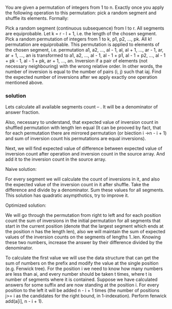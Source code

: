 You are given a permutation of integers from 1 to n. Exactly once you apply the following operation to this permutation:
pick a random segment and shuffle its elements. Formally:

Pick a random segment (continuous subsequence) from l to r. All segments are equiprobable.
Let k = r - l + 1, i.e. the length of the chosen segment. Pick a random permutation of integers from 1 to k, p1,
p2, ..., pk. All k! permutation are equiprobable.
This permutation is applied to elements of the chosen segment, i.e. permutation a1, a2, ..., al - 1, al, al + 1, ...,
ar - 1, ar, ar + 1, ..., an is transformed to a1, a2, ..., al - 1, al - 1 + p1, al - 1 + p2, ..., al - 1 + pk - 1, al -
1 + pk, ar + 1, ..., an.
Inversion if a pair of elements (not necessary neighbouring) with the wrong relative order. In other words, the number
of inversion is equal to the number of pairs (i, j) such that i<j and ai>aj. Find the expected number of inversions
after we apply exactly one operation mentioned above.

### solution

Lets calculate all available segments count – . It will be a denominator of answer fraction.

Also, necessary to understand, that expected value of inversion count in shuffled permutation with length len equal  (It
can be prooved by fact, that for each permutation there are mirrored permutation (or biection i ->n - i + 1) and sum of
inversion count his permutations are equal inversions).

Next, we will find expected value of difference between expected value of inversion count after operation and inversion
count in the source array. And add it to the inversion count in the source array.

Naive solution:

For every segment we will calculate the count of inversions in it, and also the expected value of the inversion count in
it after shuffle. Take the difference and divide by a denominator. Sum these values for all segments. This solution has
quadratic asympthotics, try to improve it.

Optimized solution:

We will go through the permutation from right to left and for each position count the sum of inversions in the initial
permutation for all segments that start in the current position (denote that the largest segment which ends at the
position n has the length len), also we will maintain the sum of expected values of the inversion counts on the segments
of lengths 1..len. Knowing these two numbers, increase the answer by their difference divided by the denominator.

To calculate the first value we will use the data structure that can get the sum of numbers on the prefix and modify the
value at the single position (e.g. Fenwick tree). For the position i we need to know how many numbers are less than ai,
and every number should be taken t times, where t is number of segments where it is contained. Suppose we have
calculated answers for some suffix and are now standing at the position i. For every position to the left it will be
added n - i + 1 times (the number of positions j>= i as the candidates for the right bound, in 1-indexation). Perform
fenwick add(a[i], n - i + 1).
